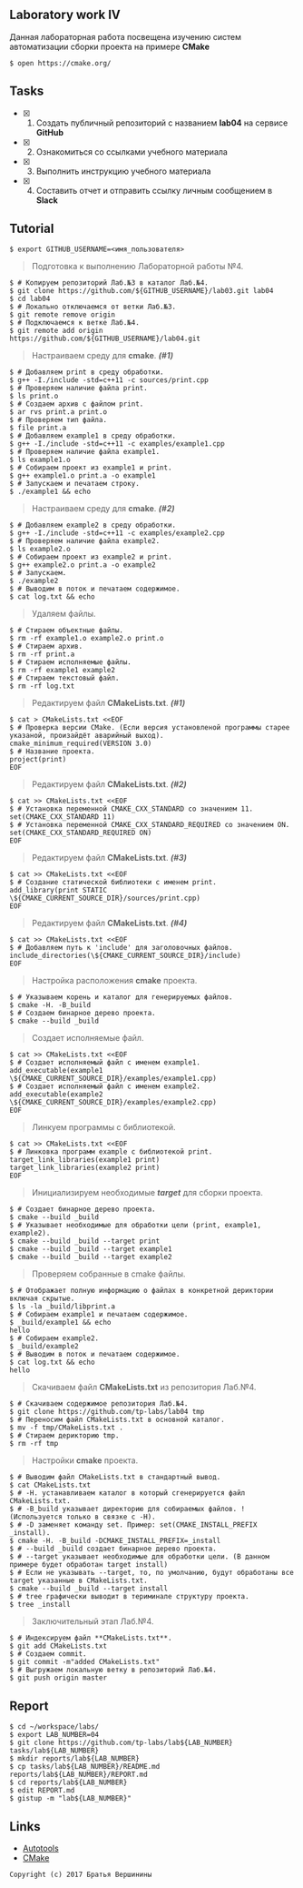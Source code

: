 ## Laboratory work IV

Данная лабораторная работа посвещена изучению систем автоматизации сборки проекта на примере **CMake**

```ShellSession
$ open https://cmake.org/
```

## Tasks

- [X] 1. Создать публичный репозиторий с названием **lab04** на сервисе **GitHub**
- [X] 2. Ознакомиться со ссылками учебного материала
- [X] 3. Выполнить инструкцию учебного материала
- [X] 4. Составить отчет и отправить ссылку личным сообщением в **Slack**

## Tutorial

```ShellSession
$ export GITHUB_USERNAME=<имя_пользователя>
```

>Подготовка к выполнению Лабораторной работы №4.
```ShellSession
$ # Копируем репозиторий Лаб.№3 в каталог Лаб.№4.
$ git clone https://github.com/${GITHUB_USERNAME}/lab03.git lab04
$ cd lab04
$ # Локально отключаемся от ветки Лаб.№3.
$ git remote remove origin
$ # Подключаемся к ветке Лаб.№4.
$ git remote add origin https://github.com/${GITHUB_USERNAME}/lab04.git
```

>Настраиваем среду для **cmake**. _**(#1)**_
```ShellSession 
$ # Добавляем print в среду обработки.
$ g++ -I./include -std=c++11 -c sources/print.cpp
$ # Проверяем наличие файла print.
$ ls print.o
$ # Создаем архив с файлом print.
$ ar rvs print.a print.o
$ # Проверяем тип файла.
$ file print.a
$ # Добавляем example1 в среду обработки.
$ g++ -I./include -std=c++11 -c examples/example1.cpp
$ # Проверяем наличие файла example1.
$ ls example1.o
$ # Собираем проект из example1 и print.
$ g++ example1.o print.a -o example1
$ # Запускаем и печатаем строку.
$ ./example1 && echo
```

>Настраиваем среду для **cmake**. _**(#2)**_
```ShellSession
$ # Добавляем example2 в среду обработки.
$ g++ -I./include -std=c++11 -c examples/example2.cpp
$ # Проверяем наличие файла example2.
$ ls example2.o
$ # Собираем проект из example2 и print.
$ g++ example2.o print.a -o example2
$ # Запускаем.
$ ./example2
$ # Выводим в поток и печатаем содержимое.
$ cat log.txt && echo
```

>Удаляем файлы.
```ShellSession
$ # Стираем объектные файлы.
$ rm -rf example1.o example2.o print.o
$ # Стираем архив.
$ rm -rf print.a
$ # Стираем исполняемые файлы.
$ rm -rf example1 example2
$ # Стираем текстовый файл.
$ rm -rf log.txt
```

>Редактируем файл **CMakeLists.txt**. _**(#1)**_
```ShellSession
$ cat > CMakeLists.txt <<EOF
$ # Проверка версии CMake. (Если версия установленой программы старее указаной, произайдёт аварийный выход).
cmake_minimum_required(VERSION 3.0)
$ # Название проекта.
project(print)
EOF
```

>Редактируем файл **CMakeLists.txt**. _**(#2)**_
```ShellSession
$ cat >> CMakeLists.txt <<EOF
$ # Установка переменной CMAKE_CXX_STANDARD со значением 11.
set(CMAKE_CXX_STANDARD 11)
$ # Установка переменной CMAKE_CXX_STANDARD_REQUIRED со значением ON.
set(CMAKE_CXX_STANDARD_REQUIRED ON)
EOF
```

>Редактируем файл **CMakeLists.txt**. _**(#3)**_
```ShellSession
$ cat >> CMakeLists.txt <<EOF
$ # Создание статической библиотеки с именем print.
add_library(print STATIC \${CMAKE_CURRENT_SOURCE_DIR}/sources/print.cpp)
EOF
```

>Редактируем файл **CMakeLists.txt**. _**(#4)**_
```ShellSession
$ cat >> CMakeLists.txt <<EOF
$ # Добавляем путь к 'include' для заголовочных файлов.
include_directories(\${CMAKE_CURRENT_SOURCE_DIR}/include)
EOF
```

>Настройка расположения **cmake** проекта.
```ShellSession
$ # Указываем корень и каталог для генерируемых файлов.
$ cmake -H. -B_build
$ # Создаем бинарное дерево проекта.
$ cmake --build _build
```

>Создает исполняемые файл.
```ShellSession
$ cat >> CMakeLists.txt <<EOF
$ # Создает исполняемый файл с именем example1.
add_executable(example1 \${CMAKE_CURRENT_SOURCE_DIR}/examples/example1.cpp)
$ # Создает исполняемый файл с именем example2.
add_executable(example2 \${CMAKE_CURRENT_SOURCE_DIR}/examples/example2.cpp)
EOF
```

>Линкуем программы с библиотекой.
```ShellSession
$ cat >> CMakeLists.txt <<EOF
$ # Линковка программ example с библиотекой print.
target_link_libraries(example1 print)
target_link_libraries(example2 print)
EOF
```

>Инициализируем необходимые _**target**_ для сборки проекта.
```ShellSession
$ # Cоздает бинарное дерево проекта.
$ cmake --build _build
$ # Указывает необходимые для обработки цели (print, example1, example2).
$ cmake --build _build --target print
$ cmake --build _build --target example1
$ cmake --build _build --target example2
```

>Проверяем собранные в cmake файлы.
```ShellSession
$ # Отображает полную информацию о файлах в конкретной дериктории включая скрытые.
$ ls -la _build/libprint.a
$ # Собираем example1 и печатаем содержимое.
$ _build/example1 && echo
hello
$ # Собираем example2.
$ _build/example2
$ # Выводим в поток и печатаем содержимое.
$ cat log.txt && echo
hello
```

>Скачиваем файл **CMakeLists.txt** из репозитория Лаб.№4.
```ShellSession
$ # Скачиваем содержимое репозитория Лаб.№4.
$ git clone https://github.com/tp-labs/lab04 tmp
$ # Переносим файл CMakeLists.txt в основной каталог.
$ mv -f tmp/CMakeLists.txt .
$ # Стираем дерикторию tmp.
$ rm -rf tmp
```

>Настройки **cmake** проекта.
```ShellSession
$ # Выводим файл CMakeLists.txt в стандартный вывод.
$ cat CMakeLists.txt
$ # -H. устанавливаем каталог в который сгенерируется файл CMakeLists.txt.
$ # -B_build указывает директорию для собираемых файлов. !(Используется только в связке с -H).
$ # -D заменяет команду set. Пример: set(CMAKE_INSTALL_PREFIX _install).
$ cmake -H. -B_build -DCMAKE_INSTALL_PREFIX=_install
$ # --build _build создает бинарное дерево проекта.
$ # --target указывает необходимые для обработки цели. (В данном примере будет обработан target install)
$ # Если не указывать --target, то, по умолчанию, будут обработаны все target указанные в CMakeLists.txt.
$ cmake --build _build --target install
$ # tree графически выводит в териминале структуру проекта.
$ tree _install
```

>Заключительный этап Лаб.№4.
```ShellSession
$ # Индексируем файл **CMakeLists.txt**.
$ git add CMakeLists.txt
$ # Создаем commit.
$ git commit -m"added CMakeLists.txt"
$ # Выгружаем локальную ветку в репозиторий Лаб.№4.
$ git push origin master
```

## Report

```ShellSession
$ cd ~/workspace/labs/
$ export LAB_NUMBER=04
$ git clone https://github.com/tp-labs/lab${LAB_NUMBER} tasks/lab${LAB_NUMBER}
$ mkdir reports/lab${LAB_NUMBER}
$ cp tasks/lab${LAB_NUMBER}/README.md reports/lab${LAB_NUMBER}/REPORT.md
$ cd reports/lab${LAB_NUMBER}
$ edit REPORT.md
$ gistup -m "lab${LAB_NUMBER}"
```

## Links

- [Autotools](http://www.gnu.org/software/automake/manual/html_node/Autotools-Introduction.html)
- [CMake](https://cgold.readthedocs.io/en/latest/index.html)

```
Copyright (c) 2017 Братья Вершинины
```
